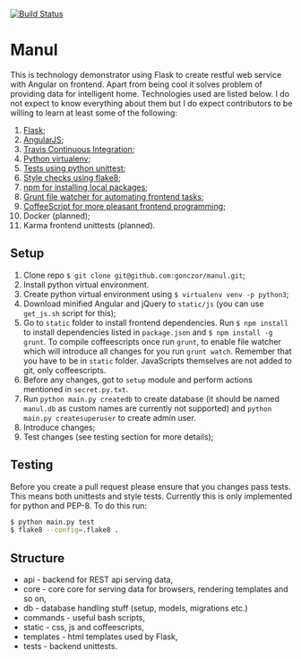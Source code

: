 [![Build Status](https://travis-ci.org/gonczor/manul.svg?branch=master)](https://travis-ci.org/gonczor/manul)

# Manul

This is technology demonstrator using Flask to create restful web service with Angular on frontend. Apart from being cool it solves problem of providing data for intelligent home. Technologies used are listed below. I do not expect to know everything about them but I do expect contributors to be willing to learn at least some of the following:

1. [Flask](http://flask.pocoo.org/);
2. [AngularJS](https://angularjs.org/);
3. [Travis Continuous Integration](https://travis-ci.org/);
4. [Python virtualenv](http://www.pythonforbeginners.com/basics/how-to-use-python-virtualenv);
5. [Tests using python unittest](https://docs.python.org/3/library/unittest.html);
6. [Style checks using flake8](http://flake8.pycqa.org/en/latest/);
7. [npm for installing local packages](https://www.npmjs.com/);
8. [Grunt file watcher for automating frontend tasks](https://gruntjs.com/);
9. [CoffeeScript for more pleasant frontend programming](http://coffeescript.org/);
10. Docker (planned);
11. Karma frontend unittests (planned).


## Setup

1. Clone repo `$ git clone git@github.com:gonczor/manul.git`;
2. Install python virtual environment.
3. Create python virtual environment using `$ virtualenv venv -p python3`;
4. Download minified Angular and jQuery to `static/js` (you can use `get_js.sh` script for this);
5. Go to `static` folder to install frontend dependencies. Run `$ npm install` to install dependencies listed in `package.json` and `$ npm install -g grunt`. To compile coffeescripts once run `grunt`, to enable file watcher which will introduce all changes for you run `grunt watch`. Remember that you have to be in `static` folder. JavaScripts themselves are not added to git, only coffeescripts.
6. Before any changes, got to `setup` module and perform actions mentioned in `secret.py.txt`.
7. Run `python main.py createdb` to create database (it should be named `manul.db` as custom names are currently not supported) and `python main.py createsuperuser` to create admin user.
8. Introduce changes;
9. Test changes (see testing section for more details);

## Testing

Before you create a pull request please ensure that you changes pass tests. This means both unittests and style tests. Currently this is only implemented for python and PEP-8. To do this run:
```bash
$ python main.py test
$ flake8 --config=.flake8 .
```

## Structure

* api - backend for REST api serving data,
* core - core core for serving data for browsers, rendering templates and so on,
* db - database handling stuff (setup, models, migrations etc.)
* commands - useful bash scripts,
* static - css, js and coffeescripts,
* templates - html templates used by Flask,
* tests - backend unittests.
